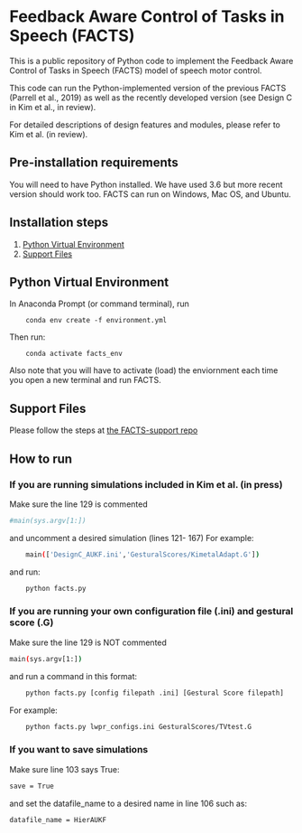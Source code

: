 # Feedback Aware Control of Tasks in Speech (FACTS)
This is a public repository of Python code to implement the Feedback Aware Control of Tasks in Speech (FACTS) model of speech motor control.

This code can run the Python-implemented version of the previous FACTS (Parrell et al., 2019) as well as the recently developed version (see Design C in Kim et al., in review).

For detailed descriptions of design features and modules, please refer to Kim et al. (in review). 

## Pre-installation requirements
You will need to have Python installed. We have used 3.6 but more recent version should work too. FACTS can run on Windows, Mac OS, and Ubuntu.

## Installation steps
1. [Python Virtual Environment](#python-virtual-environment)
2. [Support Files](#support-files)

## Python Virtual Environment

In Anaconda Prompt (or command terminal), run
```gitbash
	conda env create -f environment.yml
```
Then run:
```gitbash
	conda activate facts_env
```
Also note that you will have to activate (load) the enviornment each time you open a new terminal and run FACTS.
	
## Support Files 
Please follow the steps at [the FACTS-support repo](https://github.com/kwangsk/FACTS-support)


## How to run

### If you are running simulations included in Kim et al. (in press)
Make sure the line 129 is commented
```bash
#main(sys.argv[1:])
```
and uncomment a desired simulation (lines 121- 167)
For example:
```bash
	main(['DesignC_AUKF.ini','GesturalScores/KimetalAdapt.G'])
```

and run:
```bash
	python facts.py
```

### If you are running your own configuration file (.ini) and gestural score (.G)
Make sure the line 129 is NOT commented
```bash
main(sys.argv[1:])
```
and run a command in this format:
```bash
	python facts.py [config filepath .ini] [Gestural Score filepath]
```

For example:
```bash
	python facts.py lwpr_configs.ini GesturalScores/TVtest.G
```

### If you want to save simulations
Make sure line 103 says True:
```bash
save = True
```
and set the datafile_name to a desired name in line 106 such as:
```bash
datafile_name = HierAUKF
```